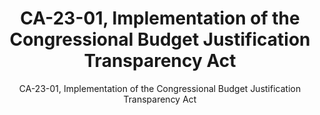 ---
layout: resources-landing
title: "CA-23-01, Implementation of the Congressional Budget Justification Transparency Act"
subtitle: "CA-23-01, Implementation of the Congressional Budget Justification Transparency Act"
doc-link: ../assets/files/CA-23-01 Implementation of the CBJTA.pdf
filters: federal-financial-assistance controller-alert omb 2023
---